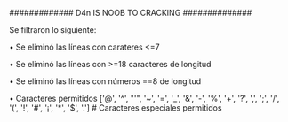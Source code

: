 ############# D4n IS NOOB TO CRACKING ##############

Se filtraron lo siguiente:

• Se eliminó las líneas con carateres <=7

• Se eliminó las líneas con >=18 caracteres de longitud

• Se eliminó las líneas con números ==8 de longitud

• Caracteres permitidos ['@', '^',  "'", '~', '=', '_', '&', '-', '%', '+', '?', ',', ';', '/', '(', '!', '#', '¡', '*', '$', '.']  # Caracteres especiales permitidos
